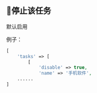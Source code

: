 ## 🤚停止该任务

默认启用

例子：

```php
[
    'tasks' => [
        [
            'disable' => true,
            'name' => '手机软件',
    ......
]
```

